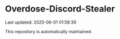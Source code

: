# Overdose-Discord-Stealer

Last updated: 2025-06-01 01:58:39

This repository is automatically maintained.
